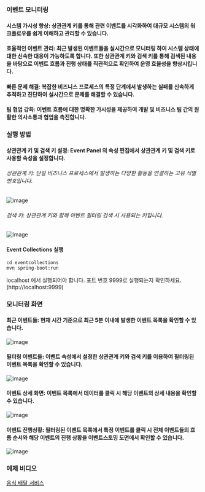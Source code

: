 ### 이벤트 모니터링

#### 시스템 가시성 향상: 상관관계 키를 통해 관련 이벤트를 시각화하여 대규모 시스템의 워크플로우를 쉽게 이해하고 관리할 수 있습니다.

#### 효율적인 이벤트 관리: 최근 발생된 이벤트들을 실시간으로 모니터링 하여 시스템 상태에 대한 신속한 대응이 가능하도록 합니다. 또한 상관관계 키와 검색 키를 통해 검색된 내용을 바탕으로 이벤트 흐름과 진행 상태를 직관적으로 확인하여 운영 효율성을 향상시킵니다.

#### 빠른 문제 해결: 복잡한 비즈니스 프로세스의 특정 단계에서 발생하는 실패를 신속하게 추적하고 진단하여 실시간으로 문제를 해결할 수 있습니다.

#### 팀 협업 강화: 이벤트 흐름에 대한 명확한 가시성을 제공하여 개발 및 비즈니스 팀 간의 원활한 의사소통과 협업을 촉진합니다.

### 실행 방법

#### 상관관계 키 및 검색 키 설정: Event Panel 의 속성 편집에서 상관관계 키 및 검색 키로 사용할 속성을 설정합니다.

###### 상관관계 키: 단일 비즈니스 프로세스에서 발생하는 다양한 활동을 연결하는 고유 식별 번호입니다.
![image](https://github.com/user-attachments/assets/041d1fcd-bc5a-4e45-9bcf-1715b4a1362a)
###### 검색 키: 상관관계 키와 함께 이벤트 필터링 검색 시 사용되는 키입니다.
![image](https://github.com/user-attachments/assets/c88a79dc-d6ae-4265-92c8-03843d899c7b)

#### Event Collections 실행
```
cd eventcollections
mvn spring-boot:run
```
localhost 에서 실행되어야 합니다. 포트 번호 9999로 실행되는지 확인하세요. (http://localhost:9999)


### 모니터링 화면

#### 최근 이벤트들: 현재 시간 기준으로 최근 5분 이내에 발생한 이벤트 목록을 확인할 수 있습니다.
![image](https://github.com/user-attachments/assets/5ae78b6f-5f03-42b5-a21a-5563e37a2ef8)


#### 필터링 이벤트들: 이벤트 속성에서 설정한 상관관계 키와 검색 키를 이용하여 필터링된 이벤트 목록을 확인할 수 있습니다.
![image](https://github.com/user-attachments/assets/c7b80b32-0949-4fd6-94b6-24d8712092e1)


#### 이벤트 상세 화면: 이벤트 목록에서 데이터를 클릭 시 해당 이벤트의 상세 내용을 확인할 수 있습니다.
![image](https://github.com/user-attachments/assets/779710e6-eaf8-4565-a843-c608173c7cee)


#### 이벤트 진행상황: 필터링된 이벤트 목록에서 특정 이벤트를 클릭 시 전체 이벤트들의 흐름 순서와 해당 이벤트의 진행 상황을 이벤트스토밍 도면에서 확인할 수 있습니다.
![image](https://github.com/user-attachments/assets/b76e109a-2610-4966-8f25-1c3a9fc65bf1)


### 예제 비디오
[음식 배달 서비스](https://www.youtube.com/watch?v=Y3Si5eMNgTM)